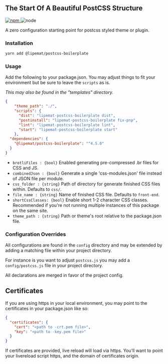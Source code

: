 ## The Start Of A Beautiful PostCSS Structure

<p>
<a href="https://www.npmjs.com/package/@lipemat/postcss-boilerplate">
<img alt="npm" src="https://img.shields.io/npm/v/@lipemat/postcss-boilerplate.svg">
</a>
    <img alt="node" src="https://img.shields.io/node/v/@lipemat/postcss-boilerplate.svg">
</p>


A zero configuration starting point for postcss styled theme or plugin.

### Installation
```bash
yarn add @lipemat/postcss-boilerplate
```
 
### Usage
Add the following to your package.json. You may adjust things to fit your environment but be sure to leave the `scripts` as is.

_This may also be found in the "templates" directory._

```json
{
    "theme_path": "./",
    "scripts": {
      "dist": "lipemat-postcss-boilerplate dist",
      "postinstall": "lipemat-postcss-boilerplate fix-pnp",
      "lint": "lipemat-postcss-boilerplate lint",
      "start": "lipemat-postcss-boilerplate start"
    },
  "dependencies": {
    "@lipemat/postcss-boilerplate": "^4.5.0"
  }
}

```
* `brotliFiles : {bool}` Enabled generating pre-compressed .br files for CSS and JS.
* `combinedJson : {bool}` Generate a single 'css-modules.json' file instead of JSON file per module.
* `css_folder : {string}` Path of directory for generate finished CSS files within. Defaults to `css/`.
* `file_name : {string}` Name of finished CSS file. Defaults to `front-end`.
* `shortCssClasses: {bool}` Enable short 1-2 character CSS classes. Recommended if you're not running multiple instances of this package on the same site.
* `theme_path : {string}` Path or theme's root relative to the package.json file.


### Configuration Overrides
All configurations are found in the `config` directory and may be extended by adding a matching file within your project directory.

For instance is you want to adjust `postcss.js` you may add a `config/postcss.js` file in your project directory.

All declarations are merged in favor of the project config.

## Certificates

If you are using https in your local environment, you may point to the certificates in your package.json like so:

```json
{
  "certificates": {
    "cert": "<path to -crt.pem file>",
    "key": "<path to -key.pem file>"
  }
}
```

If certificates are provided, live reload will load via https. You'll want to point your livereload script https, and the domain of certificates origin.
